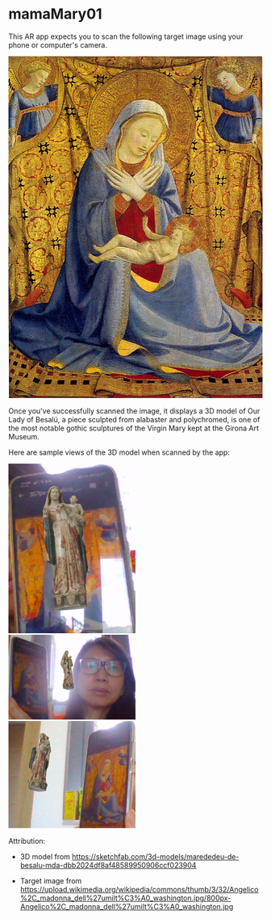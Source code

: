 # mamaMary01

This AR app expects you to scan the following target image using your phone or computer's camera.

<img src="./assets/madonna.jpg" />

Once you've successfully scanned the image, it displays a 3D model of Our Lady of Besalú, a piece sculpted from alabaster and polychromed, is one of the most notable gothic sculptures of the Virgin Mary kept at the Girona Art Museum.

Here are sample views of the 3D model when scanned by the app:

<img src="./assets/mamaMary01-frontview.png" width="50%" />

<img src="./assets/mamaMary01-rotate-sideA.png" width="50%" />

<img src="./assets/mamaMary01-rotate-sideB.png" width="50%" />


Attribution:

- 3D model from https://sketchfab.com/3d-models/marededeu-de-besalu-mda-dbb2024df8af48589950906ccf023904

- Target image from https://upload.wikimedia.org/wikipedia/commons/thumb/3/32/Angelico%2C_madonna_dell%27umilt%C3%A0_washington.jpg/800px-Angelico%2C_madonna_dell%27umilt%C3%A0_washington.jpg